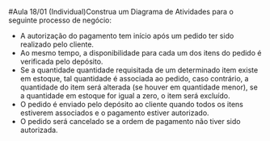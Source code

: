 #Aula 18/01 (Individual)Construa um Diagrama de Atividades para o seguinte processo de negócio:

 - A autorização do pagamento tem início após um pedido ter sido realizado pelo cliente.
 - Ao mesmo tempo, a disponibilidade para cada um dos itens do pedido é verificada pelo depósito.
 - Se a quantidade quantidade requisitada de um determinado item existe em estoque, tal quantidade é associada ao pedido, caso contrário, a quantidade do item será alterada (se houver em quantidade menor), se a quantidade em estoque for igual a zero, o item será excluído.
 - O pedido é enviado pelo depósito ao cliente quando todos os itens estiverem associados e o pagamento estiver autorizado.
 - O pedido será cancelado se a ordem de pagamento não tiver sido autorizada.



